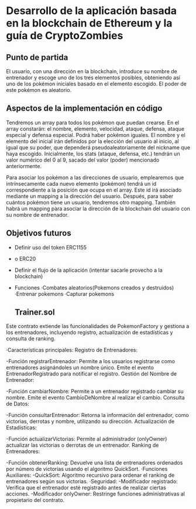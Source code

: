 # Desarrollo de la aplicación basada en la blockchain de Ethereum y la guía de CryptoZombies

## Punto de partida

El usuario, con una dirección en la blockchain, introduce su nombre de entrenador y escoge uno de los tres elementos posibles, obteniendo así uno de los pokémon iniciales basado en el elemento escogido. El poder de este pokémon es aleatorio.

## Aspectos de la implementación en código

Tendremos un array para todos los pokémon que puedan crearse. En el array constarán: el nombre, elemento, velocidad, ataque, defensa, ataque especial y defensa especial. Podrá haber pokémon iguales. El nombre y el elemento del inicial irán definidos por la elección del usuario al inicio, al igual que su poder, que dependerá pseudoaleatoriamente del nickname que haya escogido. Inicialmente, los stats (ataque, defensa, etc.) tendrán un valor numérico del 0 al 9, sacado del valor (poder) mencionado anteriormente.

Para asociar los pokémon a las direcciones de usuario, emplearemos que intrínsecamente cada nuevo elemento (pokémon) tendrá un id correspondiente a la posición que ocupa en el array. Este id irá asociado mediante un mapping a la dirección del usuario. Después, para saber cuántos pokémon tiene un usuario, tendremos otro mapping. También habrá un mapping para asociar la dirección de la blockchain del usuario con su nombre de entrenador.

## Objetivos futuros

- Definir uso del token ERC1155
- o ERC20
- Definir el flujo de la aplicación (intentar sacarle provecho a la blockchain)
- Funciones
  ·Combates aleatorios(Pokemons creados y destruidos)
  ·Entrenar pokemons
  ·Capturar pokemons

  ## Trainer.sol
  
Este contrato extiende las funcionalidades de PokemonFactory y gestiona a los entrenadores, incluyendo registro, actualización de estadísticas y consulta de ranking.

·Características principales:
Registro de Entrenadores:

-Función registrarEntrenador: Permite a los usuarios registrarse como entrenadores asignándoles un nombre único.
Emite el evento EntrenadorRegistrado para notificar el registro.
Gestión del Nombre de Entrenador:

-Función cambiarNombre: Permite a un entrenador registrado cambiar su nombre.
Emite el evento CambioDeNombre al realizar el cambio.
Consulta de Datos:

-Función consultarEntrenador: Retorna la información del entrenador, como victorias, derrotas y nombre, utilizando su dirección.
Actualización de Estadísticas:

-Función actualizarVictorias: Permite al administrador (onlyOwner) actualizar las victorias o derrotas de un entrenador.
Ranking de Entrenadores:

-Función obtenerRanking: Devuelve una lista de entrenadores ordenados por número de victorias usando el algoritmo QuickSort.
·Funciones Auxiliares:
-QuickSort: Algoritmo recursivo para ordenar el ranking de entrenadores según sus victorias.
·Seguridad:
-Modificador registrado: Verifica que el entrenador esté registrado antes de realizar ciertas acciones.
-Modificador onlyOwner: Restringe funciones administrativas al propietario del contrato.
